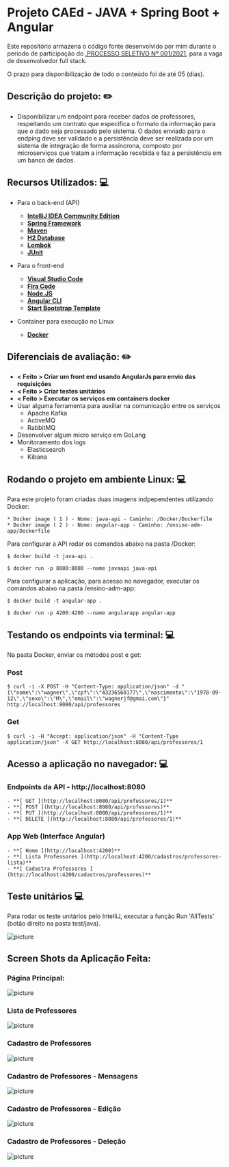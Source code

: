 # Projeto CAEd - JAVA + Spring Boot + Angular

Este repositório armazena o código fonte desenvolvido por mim durante o periodo de participação do [.PROCESSO SELETIVO Nº 001/2021](http://fundacaocaed.org.br/#!/processoseletivos), para a vaga de desenvolvedor full stack.

O prazo para disponibilização de todo o conteúdo foi de até 05 (dias).


## Descrição do projeto: :pencil2:

- Disponibilizar um endpoint para receber dados de professores, respeitando um contrato que especifica o formato da informação para que o dado seja processado pelo sistema. O dados enviado para o endping deve ser validado e a persistência deve ser realizada por um sistema de integração de forma assíncrona, composto por microserviços que tratam a informação recebida e faz a persistência em um banco de dados.


## Recursos Utilizados: :computer:

* Para o back-end (API)

    - **[IntelliJ IDEA Community Edition](https://www.jetbrains.com/pt-br/idea/download/#section=windows)**
    - **[Spring Framework](https://spring.io/projects/spring-framework)**
    - **[Maven](https://mvnrepository.com/)**
    - **[H2 Database](http://h2database.com/html/main.html)**
    - **[Lombok](https://projectlombok.org/)**
    - **[JUnit](https://junit.org/junit5/)**

* Para o front-end

    - **[Visual Studio Code](https://code.visualstudio.com/)**
    - **[Fira Code](https://github.com/tonsky/FiraCode)**
    - **[Node.JS](https://nodejs.org/en/)**
    - **[Angular CLI](https://cli.angular.io/)**
    - **[Start Bootstrap Template](https://startbootstrap.com/template/sb-admin)**

* Container para execução no Linux

    - **[Docker](https://www.docker.com/)**


## Diferenciais de avaliação: :pencil2:

 * **< Feito > Criar um front end usando AngularJs para envio das requisições**
 * **< Feito > Criar testes unitários**
 * **< Feito > Executar os serviços em containers docker**
 * Usar alguma ferramenta para auxiliar na comunicação entre os serviços
    - Apache Kafka
    - ActiveMQ
    - RabbitMQ
 * Desenvolver algum micro serviço em GoLang
 * Monitoramento dos logs
    - Elasticsearch
    - Kibana


## Rodando o projeto em ambiente Linux: :computer:

Para este projeto foram criadas duas imagens indpependentes utilizando Docker:

    * Docker image ( 1 ) - Nome: java-api - Caminho: /Docker/Dockerfile
    * Docker image ( 2 ) - Nome: angular-app - Caminho: /ensino-adm-app/Dockerfile


Para configurar a API rodar os comandos abaixo na pasta /Docker:

```
$ docker build -t java-api .

$ docker run -p 8080:8080 --name javaapi java-api
```

Para configurar a aplicação, para acesso no navegador, executar os comandos abaixo na pasta /ensino-adm-app:

```
$ docker build -t angular-app .

$ docker run -p 4200:4200 --name angularapp angular-app
```


## Testando os endpoints via terminal:  :computer:

Na pasta Docker, enviar os métodos post e get:

### Post
```
$ curl -i -X POST -H "Content-Type: application/json" -d "{\"nome\":\"wagner\",\"cpf\":\"43236560177\",\"nascimento\":\"1978-09-12\",\"sexo\":\"M\",\"email\":\"wagnerjf@gmai.com\"}" http://localhost:8080/api/professores
```

### Get
```
$ curl -i -H "Accept: application/json" -H "Content-Type application/json" -X GET http://localhost:8080/api/professores/1
```


## Acesso a aplicação no navegador: :computer:

### Endpoints da API - http://localhost:8080

    - **[ GET ](http://localhost:8080/api/professores/1)**
    - **[ POST ](http://localhost:8080/api/professores)**
    - **[ PUT ](http://localhost:8080/api/professores/1)**
    - **[ DELETE ](http://localhost:8080/api/professores/1)**

### App Web (Interface Angular)

    - **[ Home ](http://localhost:4200)**
    - **[ Lista Professores ](http://localhost:4200/cadastros/professores-lista)**   
    - **[ Cadastra Professores ](http://localhost:4200/cadastros/professores)**


## Teste unitários :computer:

Para rodar os teste unitários pelo IntelliJ, executar a função Run 'AllTests' (botão direito na pasta test/java).

![picture](doc/img007_UnitTest.png)


## Screen Shots da Aplicação Feita:

### Página Principal:

![picture](doc/img001-app-angular-telaPrincipal.png)

### Lista de Professores

![picture](doc/img002-app-angular-telaProfessoresLista.png)

### Cadastro de Professores

![picture](doc/img003-app-angular-telaProfessoresCadastro.png)


### Cadastro de Professores - Mensagens

![picture](doc/img004-app-angular-telaProfessoresCadastro-mensagens.png)

### Cadastro de Professores - Edição

![picture](doc/img005-app-angular-telaProfessoresCadastro-edicao.png)

### Cadastro de Professores - Deleção

![picture](doc/img006-app-angular-telaProfessoresLista-delecao.png)